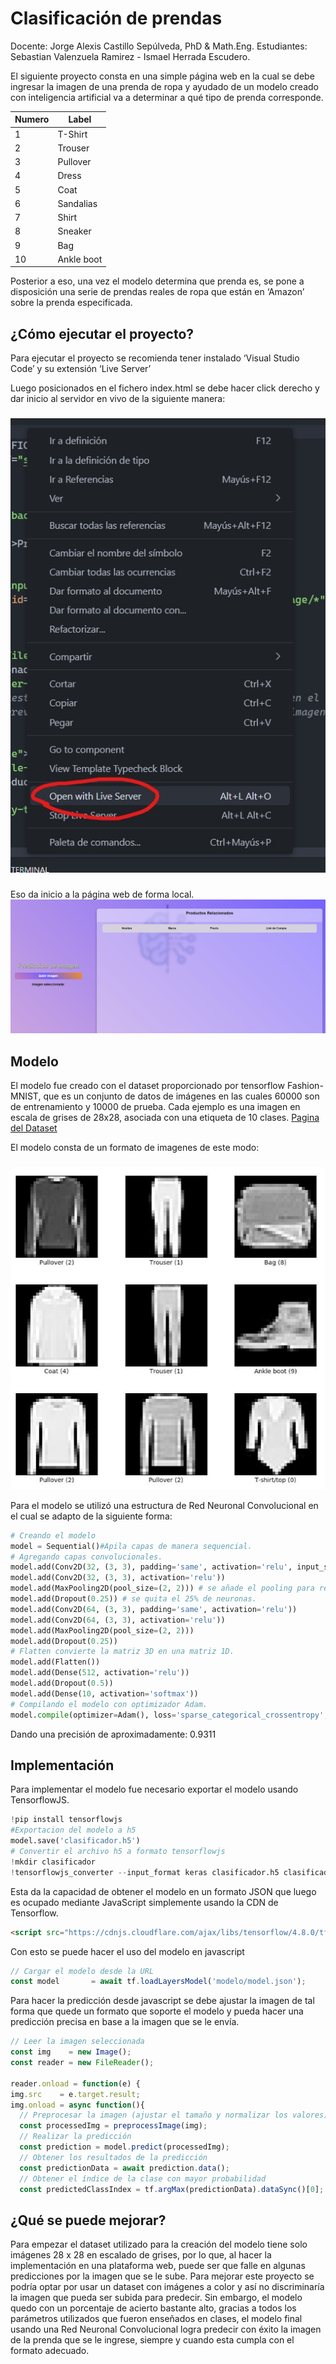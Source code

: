 # Clasificación de prendas
Docente: Jorge Alexis Castillo Sepúlveda, PhD & Math.Eng.
Estudiantes: Sebastian Valenzuela Ramirez - Ismael Herrada Escudero.

El siguiente proyecto consta en una simple página web en la cual se debe ingresar la imagen de una prenda de ropa y ayudado de un modelo creado con inteligencia artificial va a determinar a qué tipo de prenda corresponde.

| Numero  | Label |
| ------- | ----------- |
| 1 | T-Shirt |
| 2 | Trouser |
| 3 | Pullover |
| 4 | Dress |
| 5 | Coat |
| 6 | Sandalias |
| 7 | Shirt |
| 8 | Sneaker |
| 9 | Bag |
| 10 |Ankle boot |

Posterior a eso, una vez el modelo determina que prenda es, se pone a disposición una serie de prendas reales de ropa que están en ‘Amazon’ sobre la prenda especificada.

## ¿Cómo ejecutar el proyecto?
Para ejecutar el proyecto se recomienda tener instalado ‘Visual Studio Code’ y su extensión ‘Live Server’

Luego posicionados en el fichero index.html se debe hacer click derecho y dar inicio al servidor en vivo de la siguiente manera:
###
![Iniciar Proyecto con Live Server](/IMAGES/LiveServer.jpg)
###

Eso da inicio a la página web de forma local.
![Pagina Web](/IMAGES/mainpage.jpg)

## Modelo
El modelo fue creado con el dataset proporcionado por tensorflow Fashion-MNIST, que es un conjunto de datos de imágenes en las cuales 60000 son de entrenamiento y 10000 de prueba. Cada ejemplo es una imagen en escala de grises de 28x28, asociada con una etiqueta de 10 clases. [Pagina del Dataset](https://www.tensorflow.org/datasets/catalog/fashion_mnist?hl=es-419)

El modelo consta de un formato de imagenes de este modo:
###
![Pagina Web](/IMAGES/imagenesReadme.jpg)

Para el modelo se utilizó una estructura de Red Neuronal Convolucional en el cual se adapto de la siguiente forma:
```python
# Creando el modelo
model = Sequential()#Apila capas de manera sequencial.
# Agregando capas convolucionales.
model.add(Conv2D(32, (3, 3), padding='same', activation='relu', input_shape=(28,28,1))) #Imagenes en escala de grises de 28x28 pixeles.
model.add(Conv2D(32, (3, 3), activation='relu'))
model.add(MaxPooling2D(pool_size=(2, 2))) # se añade el pooling para reducir dimension espacial.
model.add(Dropout(0.25)) # se quita el 25% de neuronas.
model.add(Conv2D(64, (3, 3), padding='same', activation='relu'))
model.add(Conv2D(64, (3, 3), activation='relu'))
model.add(MaxPooling2D(pool_size=(2, 2)))
model.add(Dropout(0.25))
# Flatten convierte la matriz 3D en una matriz 1D.
model.add(Flatten())
model.add(Dense(512, activation='relu'))
model.add(Dropout(0.5))
model.add(Dense(10, activation='softmax'))
# Compilando el modelo con optimizador Adam.
model.compile(optimizer=Adam(), loss='sparse_categorical_crossentropy', metrics=['accuracy'])
```
Dando una precisión de aproximadamente: 0.9311
	
## Implementación 
Para implementar el modelo fue necesario exportar el modelo usando TensorflowJS. 
```python
!pip install tensorflowjs
#Exportacion del modelo a h5
model.save('clasificador.h5')
# Convertir el archivo h5 a formato tensorflowjs
!mkdir clasificador
!tensorflowjs_converter --input_format keras clasificador.h5 clasificador_tfjs
```

Esta da la capacidad de obtener el modelo en un formato JSON que luego es ocupado mediante JavaScript simplemente usando la CDN de Tensorflow.
```html
<script src="https://cdnjs.cloudflare.com/ajax/libs/tensorflow/4.8.0/tf.min.js" integrity="sha512-qsDd93ZTkmCrFL/ITZpWGd25rZoTDmtinT+DogKY9P4Ofau6I///QNYvshZ+9b1mGGsXoawYocdwUVBFlesyjA==" crossorigin="anonymous" referrerpolicy="no-referrer"></script>
```
Con esto se puede hacer el uso del modelo en javascript
```javascript
// Cargar el modelo desde la URL
const model       = await tf.loadLayersModel('modelo/model.json');
```

Para hacer la predicción desde javascript se debe ajustar la imagen de tal forma que quede un formato que soporte el modelo y pueda hacer una predicción precisa en base a la imagen que se le envía.

```javascript
// Leer la imagen seleccionada
const img    = new Image();
const reader = new FileReader();

reader.onload = function(e) {
img.src    = e.target.result;
img.onload = async function(){
  // Preprocesar la imagen (ajustar el tamaño y normalizar los valores)
  const processedImg = preprocessImage(img);
  // Realizar la predicción
  const prediction = model.predict(processedImg);
  // Obtener los resultados de la predicción
  const predictionData = await prediction.data();
  // Obtener el índice de la clase con mayor probabilidad
  const predictedClassIndex = tf.argMax(predictionData).dataSync()[0];
```

## ¿Qué se puede mejorar?
Para empezar el dataset utilizado para la creación del modelo tiene solo imágenes 28 x 28 en escalado de grises, por lo que, al hacer la implementación en una plataforma web, puede ser que falle en algunas predicciones por la imagen que se le sube.
Para mejorar este proyecto se podría optar por usar un dataset con imágenes a color y así no discriminaría la imagen que pueda ser subida para predecir.
Sin embargo, el modelo quedo con un porcentaje de acierto bastante alto, gracias a todos los parámetros utilizados que fueron enseñados en clases, el modelo final usando una Red Neuronal Convolucional logra predecir con éxito la imagen de la prenda que se le ingrese, siempre y cuando esta cumpla con el formato adecuado.